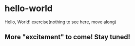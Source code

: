 # hello-world
Hello, World! exercise(nothing to see here, move along)
## More "excitement" to come! Stay tuned!
